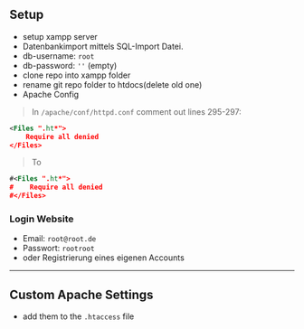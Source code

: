 ## Setup

* setup xampp server
* Datenbankimport mittels SQL-Import Datei.
* db-username: `root`
* db-password: `''` (empty)
* clone repo into xampp folder
* rename git repo folder to htdocs(delete old one)
* Apache Config
>In `/apache/conf/httpd.conf` comment out lines 295-297:
``` xml
<Files ".ht*">
    Require all denied
</Files>
```
>To
``` xml
#<Files ".ht*">
#    Require all denied
#</Files>
```

### Login Website
* Email: `root@root.de`
* Passwort: `rootroot`
* oder Registrierung eines eigenen Accounts

___

## Custom Apache Settings
* add them to the `.htaccess` file

